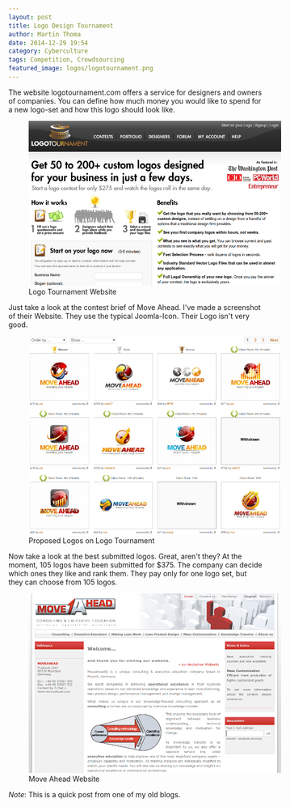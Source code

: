 ```yaml
---
layout: post
title: Logo Design Tournament
author: Martin Thoma
date: 2014-12-29 19:54
category: Cyberculture
tags: Competition, Crowdsourcing
featured_image: logos/logotournament.png
---
```


The website logotournament.com offers a service for designers and owners of
companies. You can define how much money you would like to spend for a new
logo-set and how this logo should look like.

<figure class="aligncenter">
            <a href="../images/2014/12/logotournament.png"><img src="../images/2014/12/logotournament.png" alt="Logo Tournament Website" style="max-width:500px;" class=""/></a>
            <figcaption class="text-center">Logo Tournament Website</figcaption>
        </figure>


Just take a look at the contest brief of Move Ahead. I've made a screenshot of
their Website. They use the typical Joomla-Icon. Their Logo isn't very good.

<figure class="aligncenter">
            <a href="../images/2014/12/logo-tournament-move-ahead.png"><img src="../images/2014/12/logo-tournament-move-ahead.png" alt="Proposed Logos on Logo Tournament" style="max-width:500px;" class=""/></a>
            <figcaption class="text-center">Proposed Logos on Logo Tournament</figcaption>
        </figure>

Now take a look at the best submitted logos. Great, aren't they? At the moment,
105 logos have been submitted for $375. The company can decide which ones they
like and rank them. They pay only for one logo set, but they can choose from
105 logos.

<figure class="aligncenter">
            <a href="../images/2014/12/move-ahead-website-2011-03-07.png"><img src="../images/2014/12/move-ahead-website-2011-03-07.png" alt="Move Ahead Website" style="max-width:500px;" class=""/></a>
            <figcaption class="text-center">Move Ahead Website</figcaption>
        </figure>

*Note*: This is a quick post from one of my old blogs.